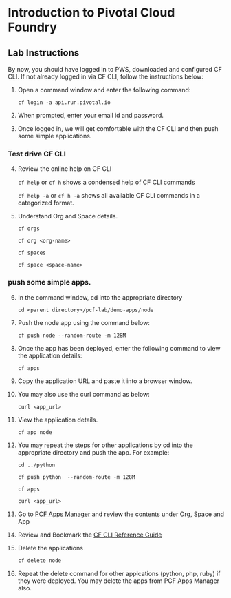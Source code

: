 # Introduction to Pivotal Cloud Foundry

## Lab Instructions

By now, you should have logged in to PWS, downloaded and configured CF CLI. If not already logged in via CF CLI, follow the instructions below:

1. Open a command window and enter the following command:

   ``cf login -a api.run.pivotal.io``

2. When prompted, enter your email id and password.
3. Once logged in, we will get comfortable with the CF CLI and then push some simple applications.

### Test drive CF CLI

4. Review the online help on CF CLI

   ``cf help`` or ``cf h`` shows a condensed help of CF CLI commands
   
   ``cf help -a`` or ``cf h -a`` shows all available CF CLI commands in a categorized format.
   
5. Understand Org and Space details.

   ``cf orgs``
   
   ``cf org <org-name>``
   
   ``cf spaces``
   
   ``cf space <space-name>``

### push some simple apps.

6. In the command window, cd into the appropriate directory

    ```cd <parent directory>/pcf-lab/demo-apps/node```
7. Push the node app using the command below:

    ```cf push node --random-route -m 128M```
    
8. Once the app has been deployed, enter the following command to view the application details:

    ```cf apps```

9. Copy the application URL and paste it into a browser window.
10. You may also use the curl command as below:

    ```curl <app_url>```

11. View the application details.

      ``cf app node``

12. You may repeat the steps for other applications by cd into the appropriate directory and push the app. For example:

    ```cd ../python```
    
    ```cf push python  --random-route -m 128M```
    
    ```cf apps```
    
    ```curl <app_url>```
    
13. Go to [PCF Apps Manager](https://console.run.pivotal.io) and review the contents under Org, Space and App

14. Review and Bookmark the [CF CLI Reference Guide](http://cli.cloudfoundry.org/en-US/cf/)

15. Delete the applications

     ```cf delete node```

16. Repeat the delete command for other applcations (python, php, ruby) if they were deployed. You may delete the apps from PCF Apps Manager also.

